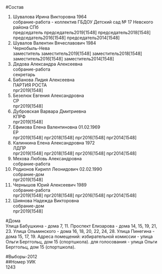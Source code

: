 #Состав  
1. Шувалова Ирина Викторовна 1964  
    собрание-работа - коллектив ГБДОУ Детский сад № 17 Невского района СПб  
    председатель председатель2019[1548] председатель2018[1548] председатель2016[1548] председатель2014[1548]  
2. Шувалов Валентин Вячеславович 1984  
    Чернобыль-Нева  
    заместитель заместитель2019[1548] заместитель2018[1548] заместитель2016[1548] заместитель2014[1548]  
3. Дедова Александра Алексеевна  
    собрание-работа  
    секретарь  
4. Бабанова Лидия Алексеевна  
    ПАРТИЯ РОСТА  
    прг2019[1548]  
5. Безелюк Евгения Александровна  
    СР  
    прг2019[1548]  
6. Дубровская Варвара Дмитриевна  
    КПРФ  
    прг2019[1548]  
7. Ефимова Елена Валентиновна 01.02.1969  
    ЕР  
    прг2019[1548] прг2018[1548] прг2016[1548] прг2014[1548]  
8. Калинкина Елена Александровна 1972  
    ЛДПР  
    прг2019[1548] прг2018[1548] прг2016[1548] прг2014[1548]  
9. Мехова Любовь Александровна  
    собрание-работа  
10. Родионов Кирилл Леонидович 02.02.1990  
    собрание-дом  
    прг2019[1548]  
11. Чернышов Юрий Алексеевич 1989  
    собрание-работа  
    прг2019[1548] прг2018[1548] прг2016[1548] прг2014[1548]  
12. Шиянова Надежда Викторовна  
    собрание-дом  
    прг2019[1548]  
  
#Дома  
Улица Бабушкина - дома 7, 11. Проспект Елизарова - дома 14, 15, 19, 21, 23. Улица Ольминского - дома 16, 18, 20, 22, 24, 28. Улица Пинегина - дома 15, 17, 19. Адреса помещений: избирательной комиссии - улица Ольги Берггольц, дом 15 (спортшкола). для голосования - улица Ольги Берггольц, дом 15 (спортшкола).  
  
#Выборы-2012  
##Номер УИК  
1243  
